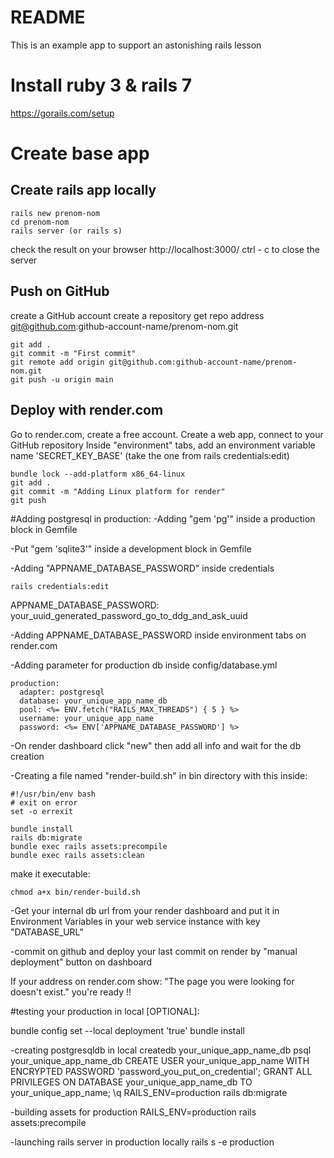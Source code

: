 # README

This is an example app to support an astonishing rails lesson

# Install ruby 3 & rails 7
https://gorails.com/setup

# Create base app

## Create rails app locally
~~~
rails new prenom-nom
cd prenom-nom
rails server (or rails s)
~~~
check the result on your browser http://localhost:3000/
ctrl - c to close the server

## Push on GitHub
create a GitHub account
create a repository
get repo address git@github.com:github-account-name/prenom-nom.git

~~~
git add .
git commit -m "First commit"
git remote add origin git@github.com:github-account-name/prenom-nom.git
git push -u origin main
~~~

## Deploy with render.com

Go to render.com, create a free account.
Create a web app, connect to your GitHub repository
Inside "environment" tabs, add an environment variable name 'SECRET_KEY_BASE' (take the one from rails credentials:edit)
~~~
bundle lock --add-platform x86_64-linux
git add .
git commit -m "Adding Linux platform for render"
git push
~~~

#Adding postgresql in production:
-Adding "gem 'pg'" inside a production block in Gemfile

-Put "gem 'sqlite3'" inside a development block in Gemfile

-Adding "APPNAME_DATABASE_PASSWORD" inside credentials
~~~
rails credentials:edit
~~~
APPNAME_DATABASE_PASSWORD: your_uuid_generated_password_go_to_ddg_and_ask_uuid

-Adding APPNAME_DATABASE_PASSWORD inside environment tabs on render.com

-Adding parameter for production db inside config/database.yml
~~~
production:
  adapter: postgresql
  database: your_unique_app_name_db
  pool: <%= ENV.fetch("RAILS_MAX_THREADS") { 5 } %>
  username: your_unique_app_name
  password: <%= ENV['APPNAME_DATABASE_PASSWORD'] %>
~~~

-On render dashboard click "new" then add all info and wait for the db creation

-Creating a file named "render-build.sh" in bin directory with this inside:
~~~
#!/usr/bin/env bash
# exit on error
set -o errexit

bundle install
rails db:migrate
bundle exec rails assets:precompile
bundle exec rails assets:clean
~~~
make it executable:
~~~
chmod a+x bin/render-build.sh
~~~

-Get your internal db url from your render dashboard and put it in Environment Variables in your web service instance with key "DATABASE_URL"

-commit on github and deploy your last commit on render by "manual deployment" button on dashboard

If your address on render.com show:  "The page you were looking for doesn't exist." you're ready !!

#testing your production in local [OPTIONAL]:

bundle config set --local deployment 'true'
bundle install

-creating postgresqldb in local
createdb your_unique_app_name_db
psql your_unique_app_name_db
CREATE USER your_unique_app_name WITH ENCRYPTED PASSWORD 'password_you_put_on_credential';
GRANT ALL PRIVILEGES ON DATABASE your_unique_app_name_db TO your_unique_app_name;
\q
RAILS_ENV=production rails db:migrate

-building assets for production
RAILS_ENV=production rails assets:precompile

-launching rails server in production locally
rails s -e production
